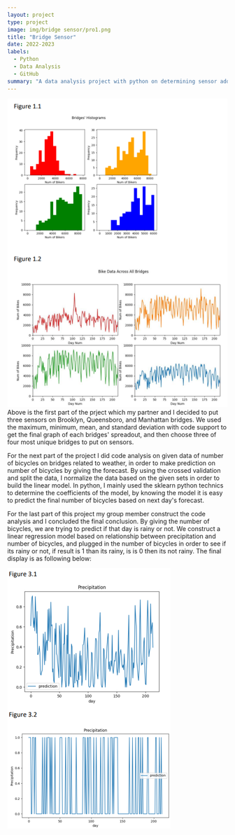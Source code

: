 ```yaml
---
layout: project
type: project
image: img/bridge sensor/pro1.png
title: "Bridge Sensor"
date: 2022-2023
labels:
  - Python
  - Data Analysis
  - GitHub
summary: "A data analysis project with python on determining sensor adding on bridges"
---
```

<div class="text-center p-4">
<img class="img-fluid" src="../img/bridge sensor/python.jpg">
</div>
Above is the first part of the prject which my partner and I decided to put three sensors on Brooklyn, Queensboro, and Manhattan bridges. 
We used the maximum, minimum, mean, and standard deviation with code support to get the final graph of each bridges' spreadout, and then choose three of four most unique bridges to put on sensors. 

For the next part of the project I did code analysis on given data of number of bicycles on bridges related to weather, in order to make prediction on number of bicycles by giving the forecast. 
By using the crossed validation and split the data, I normalize the data based on the given sets in order to build the linear model. 
In python, I mainly used the sklearn python technics to determine the coefficients of the model, by knowing the model it is easy to predict the final number of bicycles based on next day's forecast. 

For the last part of this project my group member construct the code analysis and I concluded the final conclusion. By giving the number of bicycles, we are trying to predict if that day is rainy or not. 
We construct a linear regression model based on relationship between precipitation and number of bicycles, and plugged in the number of bicycles in order to see if its rainy or not, if result is 1 than its rainy, is is 0 then its not rainy. 
The final display is as following below:
<div class="text-center p-4">
<img class="img-fluid" src="../img/bridge sensor/pro1-3.png">
</div>
